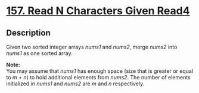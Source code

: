 # [157. Read N Characters Given Read4](https://leetcode.com/problems/read-n-characters-given-read4/description/)

## Description

Given two sorted integer arrays *nums1* and *nums2*, merge *nums2* into *nums1* as one sorted array.

**Note:**    
You may assume that *nums1* has enough space (size that is greater or equal to *m + n*) to hold additional elements from *nums2*. The number of elements initialized in *nums1* and *nums2* are *m* and *n* respectively.
